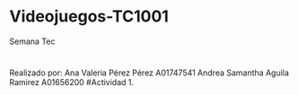 # Videojuegos-TC1001
Semana Tec
#
Realizado por: 
Ana Valeria Pérez Pérez A01747541
Andrea Samantha Aguila Ramirez A01656200
#Actividad 1.

